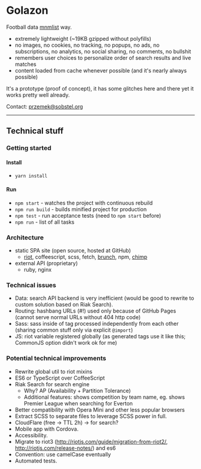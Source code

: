 Golazon
=======

Football data <a href="http://mnmlist.com/w/">mnmlist</a> way.

* extremely lightweight (~19KB gzipped without polyfills)
* no images, no cookies, no tracking, no popups, no ads, no subscriptions, no analytics,
  no social sharing, no comments, no bullshit
* remembers user choices to personalize order of search results and live matches
* content loaded from cache whenever possible (and it's nearly always possible)

It's a prototype (proof of concept), it has some glitches here and there yet it works pretty
well already.

Contact: przemek@sobstel.org

------------

## Technical stuff

### Getting started

#### Install

* `yarn install`

#### Run

* `npm start` - watches the project with continuous rebuild
* `npm run build` - builds minified project for production
* `npm test` - run acceptance tests (need to `npm start` before)
* `npm run` - list of all tasks

### Architecture

* static SPA site (open source, hosted at GitHub)
  * [riot](http://riotjs.com/), coffeescript, scss, fetch,
    [brunch](http://brunch.io/), npm, [chimp](https://chimp.readme.io/)
* external API (proprietary)
  * ruby, nginx

### Technical issues

* Data: search API backend is very inefficient (would be good to rewrite to custom solution based on Riak Search).
* Routing: hashbang URLs (#!) used only because of GitHub Pages (cannot serve normal URLs without 404 http code)
* Sass: sass inside of tag processed independently from each other (sharing common stuff only via explicit `@import`)
* JS: riot variable registered globally (as generated tags use it like this; CommonJS option didn't work ok for me)

### Potential technical improvements

* Rewrite global util to riot mixins
* ES6 or TypeScript over CoffeeScript
* Riak Search for search engine
  * Why? AP (Availability + Partition Tolerance)
  * Additional features: shows competition by team name, eg. shows Premier League when searching for Everton
* Better compatibility with Opera Mini and other less popular browsers
* Extract SCSS to separate files to leverage SCSS power in full.
* CloudFlare (free -> TTL 2h) -> for search?
* Mobile app with Cordova.
* Accessibility.
* Migrate to riot3 (http://riotjs.com/guide/migration-from-riot2/, http://riotjs.com/release-notes/) and es6
* Convention: use camelCase eventually
* Automated tests.
